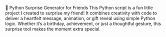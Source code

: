 🎉 Python Surprise Generator for Friends
This Python script is a fun little project I created to surprise my friend! It combines creativity with code to deliver a heartfelt message, animation, or gift reveal using simple Python logic. Whether it’s a birthday, achievement, or just a thoughtful gesture, this surprise tool makes the moment extra special.
